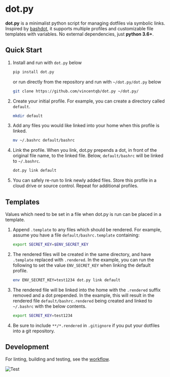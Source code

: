 # dot.py

**dot.py** is a minimalist python script for managing dotfiles via symbolic links. Inspired by [bashdot](https://github.com/bashdot/bashdot), it supports multiple profiles and customizable file templates with variables. No external dependencies, just **python 3.6+**.

## Quick Start

1. Install and run with `dot.py` below

   ```sh
   pip install dot.py
   ```

   or run directly from the repository and run with `~/dot.py/dot.py` below

   ```sh
   git clone https://github.com/vincentqb/dot.py ~/dot.py/
   ```

1. Create your initial profile. For example, you can create a directory called `default`.

   ```sh
   mkdir default
   ```

1. Add any files you would like linked into your home when this profile is linked.

   ```sh
   mv ~/.bashrc default/bashrc
   ```

1. Link the profile. When you link, dot.py prepends a dot, in front of the original file name, to the linked file. Below, `default/bashrc` will be linked to `~/.bashrc`.

   ```sh
   dot.py link default
   ```

1. You can safely re-run to link newly added files. Store this profile in a cloud drive or source control. Repeat for additional profiles.

## Templates

Values which need to be set in a file when dot.py is run can be placed in a template.

1. Append `.template` to any files which should be rendered. For example, assume you have a file `default/bashrc.template` containing:

   ```sh
   export SECRET_KEY=$ENV_SECRET_KEY
   ```

1. The rendered files will be created in the same directory, and have `.template` replaced with `.rendered`. In the example, you can run the following to set the value `ENV_SECRET_KEY` when linking the default profile.

   ```sh
   env ENV_SECRET_KEY=test1234 dot.py link default
   ```

1. The rendered file will be linked into the home with the `.rendered` suffix removed and a dot prepended. In the example, this will result in the rendered file `default/bashrc.rendered` being created and linked to `~/.bashrc` with the below contents.

   ```sh
   export SECRET_KEY=test1234
   ```

1. Be sure to include `**/*.rendered` in `.gitignore` if you put your dotfiles into a git repository.

## Development

For linting, building and testing, see the [workflow](https://github.com/vincentqb/dot.py/blob/main/.github/workflows/python-app.yml).

![Test](https://github.com/vincentqb/dot.py/actions/workflows/python-app.yml/badge.svg)
